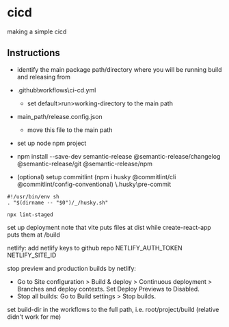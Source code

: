 # cicd
making a simple cicd


## Instructions
- identify the main package path/directory where you will be running build and releasing from
- .github\workflows\ci-cd.yml
    - set default>run>working-directory to the main path
- main_path/release.config.json
    - move this file to the main path

- set up node npm project
- npm install --save-dev semantic-release @semantic-release/changelog @semantic-release/git @semantic-release/npm

- (optional) setup commitlint (npm i husky @commitlint/cli @commitlint/config-conventional)
\\.husky\pre-commit
```
#!/usr/bin/env sh
. "$(dirname -- "$0")/_/husky.sh"

npx lint-staged
```

set up deployment
note that vite puts files at dist while create-react-app puts them at /build

netlify:
add netlify keys to github repo
NETLIFY_AUTH_TOKEN
NETLIFY_SITE_ID

stop preview and production builds by netlify:
- Go to Site configuration > Build & deploy > Continuous deployment > Branches and deploy contexts. Set Deploy Previews to Disabled.
- Stop all builds: Go to Build settings > Stop builds.

set build-dir in the workflows to the full path, i.e. root/project/build (relative didn't work for me)


